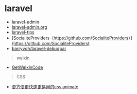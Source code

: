 # laravel
* [laravel-admin](https://github.com/z-song/laravel-admin)
* [laravel-admin.org](http://laravel-admin.org/)
* [laravel-tips](https://github.com/seekerliu/laravel-tips)
* [SocialiteProviders（https://github.com/SocialiteProviders）](https://github.com/SocialiteProviders)
* [barryvdh/laravel-debugbar](https://github.com/barryvdh/laravel-debugbar)

> weixin
* [GetWeixinCode](https://github.com/HADB/GetWeixinCode)

>CSS
* [更方便更快速更易用的css animate](https://gitee.com/xulongchang/animate.css)

